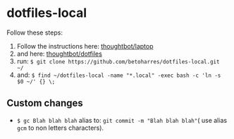 dotfiles-local
==============

Follow these steps: <br />
1. Follow the instructions here: [thoughtbot/laptop](https://github.com/thoughtbot/laptop)<br />
2. and here: [thoughtbot/dotfiles](https://github.com/thoughtbot/dotfiles)<br />
3. run: ``$ git clone https://github.com/betoharres/dotfiles-local.git ~/``<br />
4. and: ``$ find ~/dotfiles-local -name "*.local" -exec bash -c 'ln -s $0 ~/' {} \;``<br />

## Custom changes
* ``$ gc Blah blah blah`` alias to: ``git commit -m "Blah blah blah"``( use
alias ``gcm`` to non letters characters).
